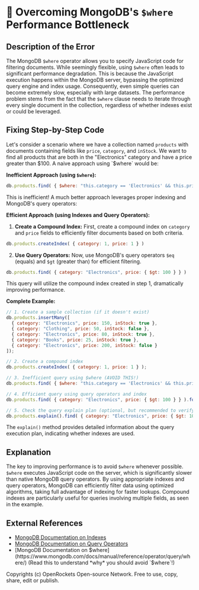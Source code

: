 # 🐞 Overcoming MongoDB's `$where` Performance Bottleneck


## Description of the Error

The MongoDB `$where` operator allows you to specify JavaScript code for filtering documents. While seemingly flexible, using `$where` often leads to significant performance degradation. This is because the JavaScript execution happens within the MongoDB server, bypassing the optimized query engine and index usage. Consequently, even simple queries can become extremely slow, especially with large datasets.  The performance problem stems from the fact that the `$where` clause needs to iterate through every single document in the collection, regardless of whether indexes exist or could be leveraged.


## Fixing Step-by-Step Code

Let's consider a scenario where we have a collection named `products` with documents containing fields like `price`, `category`, and `inStock`.  We want to find all products that are both in the "Electronics" category and have a price greater than $100.  A naive approach using `$where` would be:


**Inefficient Approach (using `$where`):**

```javascript
db.products.find( { $where: "this.category == 'Electronics' && this.price > 100" } )
```

This is inefficient!  A much better approach leverages proper indexing and MongoDB's query operators:

**Efficient Approach (using Indexes and Query Operators):**

1. **Create a Compound Index:**  First, create a compound index on `category` and `price` fields to efficiently filter documents based on both criteria.

```javascript
db.products.createIndex( { category: 1, price: 1 } )
```

2. **Use Query Operators:** Now, use MongoDB's query operators `$eq` (equals) and `$gt` (greater than) for efficient filtering.

```javascript
db.products.find( { category: "Electronics", price: { $gt: 100 } } )
```

This query will utilize the compound index created in step 1, dramatically improving performance.

**Complete Example:**

```javascript
// 1. Create a sample collection (if it doesn't exist)
db.products.insertMany([
  { category: "Electronics", price: 150, inStock: true },
  { category: "Clothing", price: 50, inStock: false },
  { category: "Electronics", price: 80, inStock: true },
  { category: "Books", price: 25, inStock: true },
  { category: "Electronics", price: 200, inStock: false }
]);

// 2. Create a compound index
db.products.createIndex( { category: 1, price: 1 } );

// 3. Inefficient query using $where (AVOID THIS!)
db.products.find( { $where: "this.category == 'Electronics' && this.price > 100" } ).forEach(printjson);

// 4. Efficient query using query operators and index
db.products.find( { category: "Electronics", price: { $gt: 100 } } ).forEach(printjson);

// 5. Check the query explain plan (optional, but recommended to verify index usage):
db.products.explain().find( { category: "Electronics", price: { $gt: 100 } } );
```

The `explain()` method provides detailed information about the query execution plan, indicating whether indexes are used.


## Explanation

The key to improving performance is to avoid `$where` whenever possible.  `$where` executes JavaScript code on the server, which is significantly slower than native MongoDB query operators.  By using appropriate indexes and query operators, MongoDB can efficiently filter data using optimized algorithms, taking full advantage of indexing for faster lookups.  Compound indexes are particularly useful for queries involving multiple fields, as seen in the example.


## External References

* [MongoDB Documentation on Indexes](https://www.mongodb.com/docs/manual/indexes/)
* [MongoDB Documentation on Query Operators](https://www.mongodb.com/docs/manual/reference/operator/query/)
* [MongoDB Documentation on $where](https://www.mongodb.com/docs/manual/reference/operator/query/where/)  (Read this to understand *why* you should avoid `$where`!)

Copyrights (c) OpenRockets Open-source Network. Free to use, copy, share, edit or publish.

